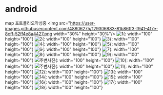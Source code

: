 # android
map 포트폴리오작성중
<img src="https://user-images.githubusercontent.com/48806275/129306883-81b86ff3-f941-4f7e-8cff-52ff4e8a4427.png  width="30%" height="30%"/>
![1](https://user-images.githubusercontent.com/48806275/129306883-81b86ff3-f941-4f7e-8cff-52ff4e8a4427.png){: width="100" height="100"}
![2](https://user-images.githubusercontent.com/48806275/129306889-a31397b8-abad-4e70-a5f6-81e939881219.png){: width="100" height="100"}
![3](https://user-images.githubusercontent.com/48806275/129306892-43f707db-b50a-4bd8-8eb5-deb5d232b9dd.png){: width="100" height="100"}
![4](https://user-images.githubusercontent.com/48806275/129306893-f39ebb8f-e320-4e7f-872a-ba386cda1dbc.png){: width="100" height="100"}
![5](https://user-images.githubusercontent.com/48806275/129306895-4c8b010b-6b81-4611-afae-dca7f23f2a4e.png){: width="100" height="100"}
![6](https://user-images.githubusercontent.com/48806275/129306897-ae4b0991-61e9-4d0a-8d13-c361c7bd9a18.png){: width="100" height="100"}
![7](https://user-images.githubusercontent.com/48806275/129306900-93d07785-b0a1-43f4-903c-c206c2dcfe41.png){: width="100" height="100"}
![8](https://user-images.githubusercontent.com/48806275/129306902-fce0860b-d2a0-46e3-ad93-a358a223b37d.png){: width="100" height="100"}
![9](https://user-images.githubusercontent.com/48806275/129306905-2d2aa08e-d1ae-4870-bd74-51acec6e0fc5.png){: width="100" height="100"}
![주변사진](https://user-images.githubusercontent.com/48806275/129306922-1d62eac4-bc52-4a43-adf7-5c81f586d672.png){: width="100" height="100"}
![10](https://user-images.githubusercontent.com/48806275/129306907-f0bcdc70-2bb5-46e3-95fe-db2842077903.png){: width="100" height="100"}
![주변사진](https://user-images.githubusercontent.com/48806275/129306922-1d62eac4-bc52-4a43-adf7-5c81f586d672.png){: width="100" height="100"}
![11](https://user-images.githubusercontent.com/48806275/129306911-ec0d69ca-afef-4c01-aaa8-87101db498e8.png){: width="100" height="100"}
![12](https://user-images.githubusercontent.com/48806275/129306913-e36cd653-f429-40af-a77f-0fdc9a7b8841.png){: width="100" height="100"}
![13](https://user-images.githubusercontent.com/48806275/129306914-5d40216a-eeb7-440e-922a-77c7419ced22.png){: width="100" height="100"}
![14](https://user-images.githubusercontent.com/48806275/129306915-de5a86ae-02e9-481a-bafb-77071d83f844.png){: width="100" height="100"}
![15](https://user-images.githubusercontent.com/48806275/129306917-615f5225-3f1d-4204-baff-e2eb7c9e2325.png){: width="100" height="100"}
![16](https://user-images.githubusercontent.com/48806275/129306918-8cabd719-5722-4327-ad44-041f10d55d9e.png){: width="100" height="100"}
![17](https://user-images.githubusercontent.com/48806275/129306919-87f4cbd7-91ef-414d-a923-ab3474cca715.png){: width="100" height="100"}
![18](https://user-images.githubusercontent.com/48806275/129306921-44e70c20-f78a-453b-bd2e-081070ba3fc4.png){: width="100" height="100"}




